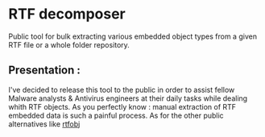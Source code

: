# RTF decomposer

Public tool for bulk extracting various embedded object types from a given RTF file or a whole folder repository.

## Presentation :

I've decided to release this tool to the public in order to assist fellow Malware analysts & Antivirus engineers at their daily tasks while dealing whith RTF objects. As you perfectly know : manual extraction of RTF embedded data is such a painful process. As for the other public alternatives like <a href="https://github.com/decalage2/oletools/blob/master/oletools/rtfobj.py/">rtfobj</a>

